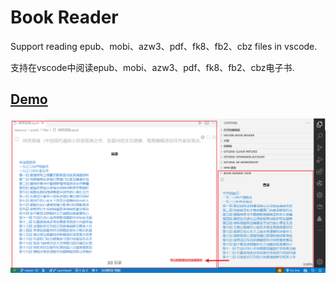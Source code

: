 # Book Reader

Support reading epub、mobi、azw3、pdf、fk8、fb2、cbz files in vscode.

支持在vscode中阅读epub、mobi、azw3、pdf、fk8、fb2、cbz电子书.

## [Demo](https://jinhuan138.github.io/vscode-book-reader/)

[![demo](./resource/public/image/preview.png)](https://jinhuan138.github.io/vscode-book-reader/)
